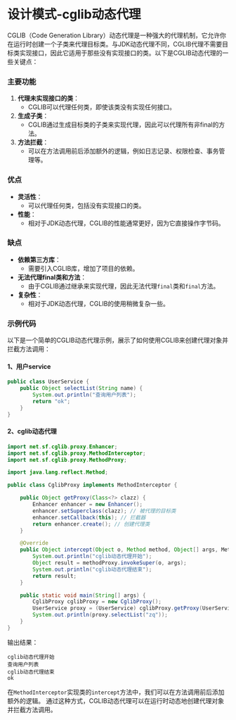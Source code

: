 # 设计模式-cglib动态代理

CGLIB（Code Generation Library）动态代理是一种强大的代理机制，它允许你在运行时创建一个子类来代理目标类。与JDK动态代理不同，CGLIB代理不需要目标类实现接口，因此它适用于那些没有实现接口的类。以下是CGLIB动态代理的一些关键点：

### 主要功能

1. **代理未实现接口的类**：
    - CGLIB可以代理任何类，即使该类没有实现任何接口。
2. **生成子类**：
    - CGLIB通过生成目标类的子类来实现代理，因此可以代理所有非final的方法。
3. **方法拦截**：
    - 可以在方法调用前后添加额外的逻辑，例如日志记录、权限检查、事务管理等。

### 优点

- **灵活性**：
    - 可以代理任何类，包括没有实现接口的类。
- **性能**：
    - 相对于JDK动态代理，CGLIB的性能通常更好，因为它直接操作字节码。

### 缺点

- **依赖第三方库**：
    - 需要引入CGLIB库，增加了项目的依赖。
- **无法代理final类和方法**：
    - 由于CGLIB通过继承来实现代理，因此无法代理`final`类和`final`方法。
- **复杂性**：
    - 相对于JDK动态代理，CGLIB的使用稍微复杂一些。

### 示例代码

以下是一个简单的CGLIB动态代理示例，展示了如何使用CGLIB来创建代理对象并拦截方法调用：

#### 1、用户service

```java
public class UserService {
    public Object selectList(String name) {
        System.out.println("查询用户列表");
        return "ok";
    }
}
```

#### 2、cglib动态代理

```java
import net.sf.cglib.proxy.Enhancer;
import net.sf.cglib.proxy.MethodInterceptor;
import net.sf.cglib.proxy.MethodProxy;

import java.lang.reflect.Method;

public class CglibProxy implements MethodInterceptor {

    public Object getProxy(Class<?> clazz) {
        Enhancer enhancer = new Enhancer();
        enhancer.setSuperclass(clazz); // 被代理的目标类
        enhancer.setCallback(this); // 拦截器
        return enhancer.create(); // 创建代理类
    }

    @Override
    public Object intercept(Object o, Method method, Object[] args, MethodProxy methodProxy) throws Throwable {
        System.out.println("cglib动态代理开始");
        Object result = methodProxy.invokeSuper(o, args);
        System.out.println("cglib动态代理结束");
        return result;
    }

    public static void main(String[] args) {
        CglibProxy cglibProxy = new CglibProxy();
        UserService proxy = (UserService) cglibProxy.getProxy(UserService.class);
        System.out.println(proxy.selectList("zq"));
    }
}
```

输出结果：

```shell
cglib动态代理开始
查询用户列表
cglib动态代理结束
ok
```

在`MethodInterceptor`实现类的`intercept`方法中，我们可以在方法调用前后添加额外的逻辑。
通过这种方式，CGLIB动态代理可以在运行时动态地创建代理对象并拦截方法调用。
